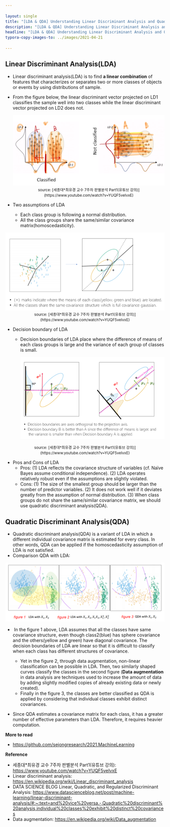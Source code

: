 ```yaml
---

layout: single
title: "[LDA & QDA] Understanding Linear Discriminant Analysis and Quadratic Discriminant Analysis"
description: "[LDA & QDA] Understanding Linear Discriminant Analysis and Quadratic Discriminant Analysis"
headline: "[LDA & QDA] Understanding Linear Discriminant Analysis and Quadratic Discriminant Analysis"
typora-copy-images-to: ../images/2021-04-21

---
```


## Linear Discriminant Analysis(LDA)

- Linear discriminant analysis(LDA) is to find **a linear combination** of features that characterizes or separates two or more classes of objects or events by using distributions of sample.

- From the figure below, the linear discriminant vector projected on LD1 classifies the sample well into two classes while the linear discriminant vector projected on LD2 does not.

  <center><img src = "/images/2021-04-21/1.png"></center>

  <center><small>source: [세종대*최유경 교수 7주차 판별분석 Part1(유튜브 강의)](https://www.youtube.com/watch?v=YUQF5veIvxE)</small></center>

  

  

- Two assumptions of LDA
  - Each class group is following a normal distribution.
  - All the class groups share the same/similar covariance matrix(homoscedasticity).

<center><img src = "/images/2021-04-21/2.png"></center>

<center><small>source: [세종대*최유경 교수 7주차 판별분석 Part1(유튜브 강의)](https://www.youtube.com/watch?v=YUQF5veIvxE)</small></center>

- Decision boundary of LDA

  - Decision boundaries of LDA place where the difference of means of each class groups is large and the variance of each group of classes is small.

    <center><img src = "/images/2021-04-21/3.png"></center>

<center><small>source: [세종대*최유경 교수 7주차 판별분석 Part1(유튜브 강의)](https://www.youtube.com/watch?v=YUQF5veIvxE)</small></center>

- Pros and Cons of LDA
  - Pros:   (1) LDA reflects the covariance structure of variables (cf. Naïve Bayes assume conditional independence). (2)  LDA operates relatively robust even if the assumptions are slightly violated.
  - Cons: (1) The size of the smallest group should be larger than the number of predictor variables. (2) It does not work well if it deviates greatly from the assumption of normal distribution. (3) When class groups do not share the same/similar covariance matrix, we should use quadratic discriminant analysis(QDA).



## Quadratic Discriminant Analysis(QDA)

- Quadratic discriminant analysis(QDA) is a variant of LDA in which a different individual covariance matrix is estimated for every class. In other words, QDA can be applied if the homoscedasticity assumption of LDA is not satisfied.
- Comparison QDA with LDA:

<center><img src = "images/2021-04-21/4.png"></center>	

- ​	In the figure 1 above, LDA assumes that all the classes have same covariance structure, even though class2(blue) has sphere covariance and the others(yellow and green) have diagonal covariance. The decision boundaries of LDA are linear so that it is difficult to classify when each class has different structures of covariance.
  - Yet in the figure 2, through data augmentation, non-linear classification can be possible in LDA. Then, two similarly shaped curves classify the classes in the second figure (**Data augmentation** in data analysis are techniques used to increase the amount of data by adding slightly modified copies of already existing data or newly created). 
  - Finally in the figure 3, the classes are better classified as QDA is applied by considering that individual classes exhibit distinct covariances.

- Since QDA estimates a covariance matrix for each class, it has a greater number of effective parameters than LDA. Therefore, it requires heavier computation.



**More to read**

- <https://github.com/sejongresearch/2021.MachineLearning>

  

**Reference**

- 세종대*최유경 교수 7주차 판별분석 Part1(유튜브 강의): <https://www.youtube.com/watch?v=YUQF5veIvxE>
- Linear discriminant analysis: <https://en.wikipedia.org/wiki/Linear_discriminant_analysis>
- DATA SCIENCE BLOG Linear, Quadratic, and Regularized Discriminant Analysis: <https://www.datascienceblog.net/post/machine-learning/linear-discriminant-analysis/#:~:text=and%20vice%20versa.-,Quadratic%20discriminant%20analysis,individual%20classes%20exhibit%20distinct%20covariances>
- Data augmentation: <https://en.wikipedia.org/wiki/Data_augmentation>
